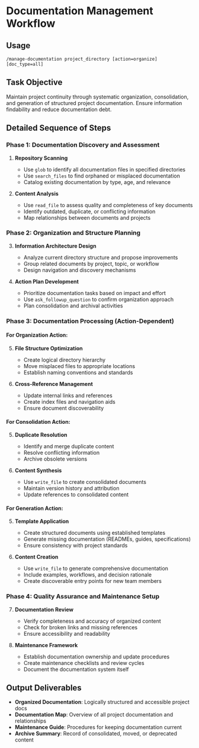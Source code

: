 # Documentation Management Workflow

## Usage
`/manage-documentation project_directory [action=organize] [doc_type=all]`

## Task Objective
Maintain project continuity through systematic organization, consolidation, and generation of structured project documentation. Ensure information findability and reduce documentation debt.

## Detailed Sequence of Steps

### Phase 1: Documentation Discovery and Assessment
1. **Repository Scanning**
   - Use `glob` to identify all documentation files in specified directories
   - Use `search_files` to find orphaned or misplaced documentation
   - Catalog existing documentation by type, age, and relevance

2. **Content Analysis**
   - Use `read_file` to assess quality and completeness of key documents
   - Identify outdated, duplicate, or conflicting information
   - Map relationships between documents and projects

### Phase 2: Organization and Structure Planning
3. **Information Architecture Design**
   - Analyze current directory structure and propose improvements
   - Group related documents by project, topic, or workflow
   - Design navigation and discovery mechanisms

4. **Action Plan Development**
   - Prioritize documentation tasks based on impact and effort
   - Use `ask_followup_question` to confirm organization approach
   - Plan consolidation and archival activities

### Phase 3: Documentation Processing (Action-Dependent)

#### For Organization Action:
5. **File Structure Optimization**
   - Create logical directory hierarchy
   - Move misplaced files to appropriate locations
   - Establish naming conventions and standards

6. **Cross-Reference Management**
   - Update internal links and references
   - Create index files and navigation aids
   - Ensure document discoverability

#### For Consolidation Action:
5. **Duplicate Resolution**
   - Identify and merge duplicate content
   - Resolve conflicting information
   - Archive obsolete versions

6. **Content Synthesis**
   - Use `write_file` to create consolidated documents
   - Maintain version history and attribution
   - Update references to consolidated content

#### For Generation Action:
5. **Template Application**
   - Create structured documents using established templates
   - Generate missing documentation (READMEs, guides, specifications)
   - Ensure consistency with project standards

6. **Content Creation**
   - Use `write_file` to generate comprehensive documentation
   - Include examples, workflows, and decision rationale
   - Create discoverable entry points for new team members

### Phase 4: Quality Assurance and Maintenance Setup
7. **Documentation Review**
   - Verify completeness and accuracy of organized content
   - Check for broken links and missing references
   - Ensure accessibility and readability

8. **Maintenance Framework**
   - Establish documentation ownership and update procedures
   - Create maintenance checklists and review cycles
   - Document the documentation system itself

## Output Deliverables
- **Organized Documentation**: Logically structured and accessible project docs
- **Documentation Map**: Overview of all project documentation and relationships
- **Maintenance Guide**: Procedures for keeping documentation current
- **Archive Summary**: Record of consolidated, moved, or deprecated content